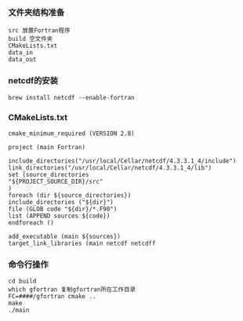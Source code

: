 ### 文件夹结构准备
	src 放置Fortran程序
	build 空文件夹
	CMakeLists.txt
	data_in
	data_out
### netcdf的安装
	brew install netcdf --enable-fortran		
### CMakeLists.txt
 	
 	cmake_minimum_required (VERSION 2.8)
 	
	project (main Fortran)
	
	include_directories("/usr/local/Cellar/netcdf/4.3.3.1_4/include")
	link_directories("/usr/local/Cellar/netcdf/4.3.3.1_4/lib")
	set (source_directories
    "${PROJECT_SOURCE_DIR}/src"
	)
	foreach (dir ${source_directories})
    include_directories ("${dir}")
    file (GLOB code "${dir}/*.F90")
    list (APPEND sources ${code})
	endforeach ()

	add_executable (main ${sources})
	target_link_libraries (main netcdf netcdff	
### 命令行操作
	cd build
	which gfortran 复制gfortran所在工作目录
	FC=####/gfortran cmake ..
	make
	./main
	
			